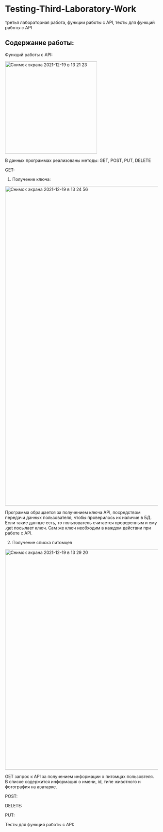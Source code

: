 # Testing-Third-Laboratory-Work
третья лабораторная работа, функции работы с API, тесты для функций работы с API

## Содержание работы:

Функций работы с API:

<img width="303" alt="Снимок экрана 2021-12-19 в 13 21 23" src="https://user-images.githubusercontent.com/90206600/146671600-bb91c608-7251-481a-834b-6138f25c2be9.png">

В данных программах реализованы методы: GET, POST, PUT, DELETE

GET:

1. Получение ключа:

<img width="1051" alt="Снимок экрана 2021-12-19 в 13 24 56" src="https://user-images.githubusercontent.com/90206600/146671670-99b69f2f-40d6-473a-a23d-cd995636dc61.png">

Программа обращается за получением ключа API, посредством передачи данных пользователя, чтобы проверилось их наличие в БД. Если такие данные есть, то пользователь считается проверенным и ему .get посылает ключ. Сам же ключ необходим в каждом действии при работе с API.


2. Получение списка питомцев 

<img width="725" alt="Снимок экрана 2021-12-19 в 13 29 20" src="https://user-images.githubusercontent.com/90206600/146671777-6ad4e344-1655-4141-b7e0-371d46c9586a.png">

GET запрос к API за получением информации о питомцах пользовтеля. В списке содержится информация о имени, id, типе животного и фотография на аватарке.

POST:




DELETE:





PUT:





Тесты для функций работы с API:
